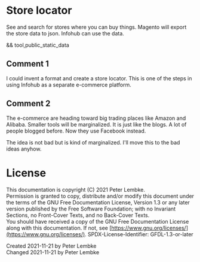 # Store locator
See and search for stores where you can buy things.
Magento will export the store data to json.
Infohub can use the data. 

&& tool,public_static_data

## Comment 1
I could invent a format and create a store locator. This is one of the steps in using Infohub as a separate e-commerce platform.

## Comment 2
The e-commerce are heading toward big trading places like Amazon and Alibaba. Smaller tools will be marginalized. It is just like the blogs. A lot of people blogged before. Now they use Facebook instead.

The idea is not bad but is kind of marginalized.
I'll move this to the bad ideas anyhow.

# License
This documentation is copyright (C) 2021 Peter Lembke.  
Permission is granted to copy, distribute and/or modify this document under the terms of the GNU Free Documentation License, Version 1.3 or any later version published by the Free Software Foundation; with no Invariant Sections, no Front-Cover Texts, and no Back-Cover Texts.  
You should have received a copy of the GNU Free Documentation License along with this documentation. If not, see [https://www.gnu.org/licenses/](https://www.gnu.org/licenses/).  SPDX-License-Identifier: GFDL-1.3-or-later

Created 2021-11-21 by Peter Lembke  
Changed 2021-11-21 by Peter Lembke  
